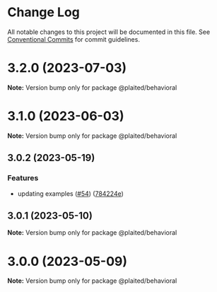 # Change Log

All notable changes to this project will be documented in this file.
See [Conventional Commits](https://conventionalcommits.org) for commit guidelines.

# 3.2.0 (2023-07-03)

**Note:** Version bump only for package @plaited/behavioral

# 3.1.0 (2023-06-03)

**Note:** Version bump only for package @plaited/behavioral

## 3.0.2 (2023-05-19)

### Features

- updating examples ([#54](https://github.com/plaited/plaited/issues/54)) ([784224e](https://github.com/plaited/plaited/commit/784224ebb90ec1954f919632de379036c95d8ea0))

## 3.0.1 (2023-05-10)

**Note:** Version bump only for package @plaited/behavioral

# 3.0.0 (2023-05-09)

**Note:** Version bump only for package @plaited/behavioral
